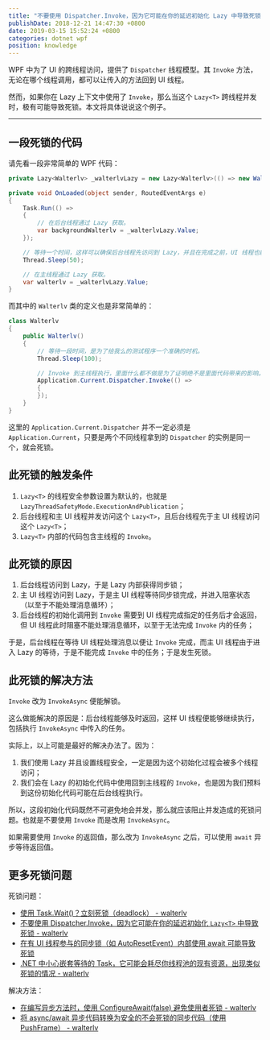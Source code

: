 ```yaml
---
title: "不要使用 Dispatcher.Invoke，因为它可能在你的延迟初始化 Lazy 中导致死锁"
publishDate: 2018-12-21 14:47:30 +0800
date: 2019-03-15 15:52:24 +0800
categories: dotnet wpf
position: knowledge
---
```


WPF 中为了 UI 的跨线程访问，提供了 `Dispatcher` 线程模型。其 `Invoke` 方法，无论在哪个线程调用，都可以让传入的方法回到 UI 线程。

然而，如果你在 Lazy<T> 上下文中使用了 `Invoke`，那么当这个 `Lazy<T>` 跨线程并发时，极有可能导致死锁。本文将具体说说这个例子。

---

<div id="toc"></div>

## 一段死锁的代码

请先看一段非常简单的 WPF 代码：

```csharp
private Lazy<Walterlv> _walterlvLazy = new Lazy<Walterlv>(() => new Walterlv());

private void OnLoaded(object sender, RoutedEventArgs e)
{
    Task.Run(() =>
    {
        // 在后台线程通过 Lazy 获取。
        var backgroundWalterlv = _walterlvLazy.Value;
    });

    // 等待一个时间，这样可以确保后台线程先访问到 Lazy，并且在完成之前，UI 线程也能访问到 Lazy。
    Thread.Sleep(50);

    // 在主线程通过 Lazy 获取。
    var walterlv = _walterlvLazy.Value;
}
```

而其中的 `Walterlv` 类的定义也是非常简单的：

```csharp
class Walterlv
{
    public Walterlv()
    {
        // 等待一段时间，是为了给我么的测试程序一个准确的时机。
        Thread.Sleep(100);

        // Invoke 到主线程执行，里面什么都不做是为了证明绝不是里面代码带来的影响。
        Application.Current.Dispatcher.Invoke(() =>
        {
        });
    }
}
```

这里的 `Application.Current.Dispatcher` 并不一定必须是 `Application.Current`，只要是两个不同线程拿到的 `Dispatcher` 的实例是同一个，就会死锁。

## 此死锁的触发条件

1. `Lazy<T>` 的线程安全参数设置为默认的，也就是 `LazyThreadSafetyMode.ExecutionAndPublication`；
1. 后台线程和主 UI 线程并发访问这个 `Lazy<T>`，且后台线程先于主 UI 线程访问这个 `Lazy<T>`；
1. `Lazy<T>` 内部的代码包含主线程的 `Invoke`。

## 此死锁的原因

1. 后台线程访问到 Lazy，于是 Lazy 内部获得同步锁；
1. 主 UI 线程访问到 Lazy，于是主 UI 线程等待同步锁完成，并进入阻塞状态（以至于不能处理消息循环）；
1. 后台线程的初始化调用到 `Invoke` 需要到 UI 线程完成指定的任务后才会返回，但 UI 线程此时阻塞不能处理消息循环，以至于无法完成 `Invoke` 内的任务；

于是，后台线程在等待 UI 线程处理消息以便让 `Invoke` 完成，而主 UI 线程由于进入 Lazy 的等待，于是不能完成 `Invoke` 中的任务；于是发生死锁。

## 此死锁的解决方法

`Invoke` 改为 `InvokeAsync` 便能解锁。

这么做能解决的原因是：后台线程能够及时返回，这样 UI 线程便能够继续执行，包括执行 `InvokeAsync` 中传入的任务。

实际上，以上可能是最好的解决办法了。因为：

1. 我们使用 Lazy 并且设置线程安全，一定是因为这个初始化过程会被多个线程访问；
1. 我们会在 Lazy 的初始化代码中使用回到主线程的 `Invoke`，也是因为我们预料到这份初始化代码可能在后台线程执行。

所以，这段初始化代码既然不可避免地会并发，那么就应该阻止并发造成的死锁问题。也就是不要使用 `Invoke` 而是改用 `InvokeAsync`。

如果需要使用 `Invoke` 的返回值，那么改为 `InvokeAsync` 之后，可以使用 `await` 异步等待返回值。

## 更多死锁问题

死锁问题：

- [使用 Task.Wait()？立刻死锁（deadlock） - walterlv](/post/deadlock-in-task-wait.html)
- [不要使用 Dispatcher.Invoke，因为它可能在你的延迟初始化 `Lazy<T>` 中导致死锁 - walterlv](/post/deadlock-of-invoke-in-lazy.html)
- [在有 UI 线程参与的同步锁（如 AutoResetEvent）内部使用 await 可能导致死锁](/post/deadlock-if-await-in-ui-lock-context.html)
- [.NET 中小心嵌套等待的 Task，它可能会耗尽你线程池的现有资源，出现类似死锁的情况 - walterlv](/post/task-wait-may-cause-long-time-waiting.html)

解决方法：

- [在编写异步方法时，使用 ConfigureAwait(false) 避免使用者死锁 - walterlv](/post/using-configure-await-to-avoid-deadlocks.html)
- [将 async/await 异步代码转换为安全的不会死锁的同步代码（使用 PushFrame） - walterlv](/post/convert-async-to-sync-by-push-frame.html)
